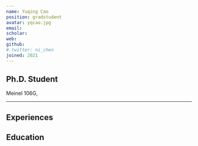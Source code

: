 ```yaml
---
name: Yuqing Cao
position: gradstudent
avatar: yqcao.jpg
email: 
scholar: 
web: 
github: 
# twitter: ni_chen
joined: 2021
---
```






## Ph.D. Student


<i class="fa fa-building"></i> Meinel 106G, 

<hr>

## Experiences


## Education


